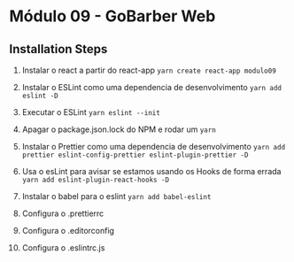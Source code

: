 # Módulo 09 - GoBarber Web

## Installation Steps

1. Instalar o react a partir do react-app
   `yarn create react-app modulo09`

2. Instalar o ESLint como uma dependencia de desenvolvimento
   `yarn add eslint -D`

3. Executar o ESLint
   `yarn eslint --init`

4. Apagar o package.json.lock do NPM e rodar um `yarn`

5. Instalar o Prettier como uma dependencia de desenvolvimento
   `yarn add prettier eslint-config-prettier eslint-plugin-prettier -D`

6. Usa o esLint para avisar se estamos usando os Hooks de forma errada
   `yarn add eslint-plugin-react-hooks -D`

7. Instalar o babel para o eslint
   `yarn add babel-eslint`

8. Configura o .prettierrc

9. Configura o .editorconfig

10. Configura o .eslintrc.js
